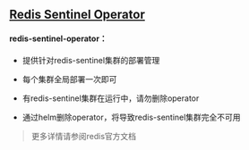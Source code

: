 ## [Redis Sentinel Operator](http://redis.io/)

####  redis-sentinel-operator：

* 提供针对redis-sentinel集群的部署管理

* 每个集群全局部署一次即可

* 有redis-sentinel集群在运行中，请勿删除operator

* 通过helm删除operator，将导致redis-sentinel集群完全不可用


> 更多详情请参阅redis官方文档

